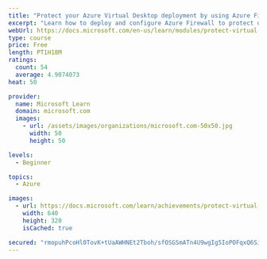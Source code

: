 ```yaml
---
title: "Protect your Azure Virtual Desktop deployment by using Azure Firewall"
excerpt: "Learn how to deploy and configure Azure Firewall to protect outbound network traffic for Azure Virtual Desktop."
webUrl: https://docs.microsoft.com/en-us/learn/modules/protect-virtual-desktop-deployment-azure-firewall/
type: course
price: Free
length: PT1H18M
ratings:
  count: 54
  average: 4.9074073
heat: 50

provider:
  name: Microsoft Learn
  domain: microsoft.com
  images:
    - url: /assets/images/organizations/microsoft.com-50x50.jpg
      width: 50
      height: 50

levels:
  - Beginner

topics:
  - Azure

images:
  - url: https://docs.microsoft.com/learn/achievements/protect-virtual-desktop-deployment-azure-firewall-social.png
    width: 640
    height: 320
    isCached: true

secured: "rmopuhPcoHl0TovK+tUaAWHNEt2Tboh/sfOSGSmATn4U9wgIg5IoPOFqxQ6Sin+TU4yHKDlXsb0Em8/oKvpU1YiH4yGaKOsWfRYAycSa6Z0i2QJUIFH+I+Di6HQJsdG9a12Xpocmi2GqkVmFaj0KK7pcQwAZM4gLgvQ3IN3bHR8pQVYccWJXvBTuJKjUwDU3WexXW8vzJYOwZJzGWPGp2x+UYK/hxWE91SIoVrFgxIuflo4kAOPk3UXBH1Oo9ZDJF3VHh4Tou8FUZn4wWapzUxcwWK5glU2rHbmDAvl2hIrefEji9YX46+Xczg+SZOguJinoW73RIxGHXEy6GPUR9nzpOMuhcYZADunpJcXfOMePlhzjR52EGADzhOLevPpEM62nsJwIcNcKZMr7S8I0h57mIKT3u1Bs44nqvrw3kTY=;5XXcw8v144s1roH/knBILg=="
---
```


